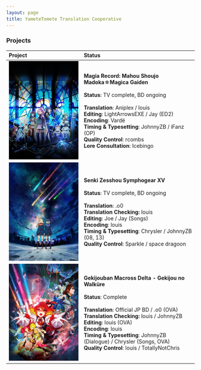 ```yaml
---
layout: page
title: YameteTomete Translation Cooperative
---
```



### Projects


| Project | Status |
| :--- | :--- |
| ![Magia Record](assets/img/magia-record.jpg) | **Magia Record: Mahou Shoujo Madoka☆Magica Gaiden** <br><br> **Status**: TV complete, BD ongoing <br><br> **Translation**: Aniplex / louis <br> **Editing**: LightArrowsEXE / Jay (ED2) <br> **Encoding**: Vardë <br> **Timing & Typesetting**: JohnnyZB / iFanz (OP) <br> **Quality Control**: rcombs <br> **Lore Consultation**: Icebingo|
| ![Symphogear XV](assets/img/symphogear-xv.jpg) | **Senki Zesshou Symphogear XV** <br><br> **Status**: TV complete, BD ongoing <br><br> **Translation**: .o0 <br> **Translation Checking:** louis <br> **Editing**: Joe / Jay (Songs) <br> **Encoding**: louis <br> **Timing & Typesetting**: Chrysler / JohnnyZB (08, 13) <br> **Quality Control**: Sparkle / space dragoon |
| ![Gekijouban Macross Delta](assets/img/macross-delta-movie.jpg) | **Gekijouban Macross Delta - Gekijou no Walküre** <br><br> **Status**: Complete <br><br> **Translation**: Official JP BD / .o0 (OVA) <br> **Translation Checking:** louis / JohnnyZB <br> **Editing**: louis (OVA) <br> **Encoding**: louis <br> **Timing & Typesetting**: JohnnyZB (Dialogue) / Chrysler (Songs, OVA) <br> **Quality Control**: louis / TotallyNotChris |
